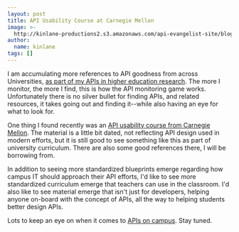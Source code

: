 ```yaml
---
layout: post
title: API Usability Course at Carnegie Mellon
image: >-
  http://kinlane-productions2.s3.amazonaws.com/api-evangelist-site/blog/carnegie-mellon-logo.png
author:
  name: kinlane
tags: []
---
```

I am accumulating more references to API goodness from across Universities, [as part of my APIs in higher education research](http://university.apievangelist.com/). The more I monitor, the more I find, this is how the API monitoring game works. Unfortunately there is no silver bullet for finding APIs, and related resources, it takes going out and finding it--while also having an eye for what to look for.

One thing I found recently was an [API usability course from Carnegie Mellon](http://www.cs.cmu.edu/~NatProg/apiusability.html). The material is a little bit dated, not reflecting API design used in modern efforts, but it is still good to see something like this as part of university curriculum. There are also some good references there, I will be borrowing from. 

In addition to seeing more standardized blueprints emerge regarding how campus IT should approach their API efforts, I'd like to see more standardized curriculum emerge that teachers can use in the classroom. I'd also like to see material emerge that isn't just for developers, helping anyone on-board with the concept of APIs, all the way to helping students better design APIs.

Lots to keep an eye on when it comes to [APIs on campus](http://university.apievangelist.com/). Stay tuned.
